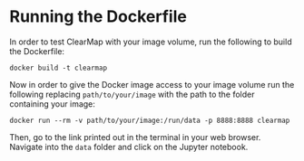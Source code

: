 # Running the Dockerfile

In order to test ClearMap with your image volume, run the following to build the Dockerfile:

`docker build -t clearmap`

Now in order to give the Docker image access to your image volume run the following replacing `path/to/your/image` with the path to the folder containing your image:

`docker run --rm -v path/to/your/image:/run/data -p 8888:8888 clearmap`

Then, go to the link printed out in the terminal in your web browser. Navigate into the `data` folder and click on the Jupyter notebook.
